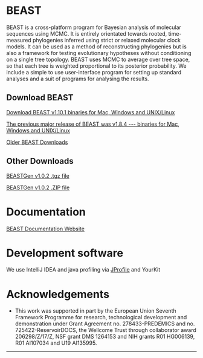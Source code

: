 # BEAST

BEAST is a cross-platform program for Bayesian analysis of molecular sequences using MCMC. It is entirely orientated towards rooted, time-measured phylogenies inferred using strict or relaxed molecular clock models. It can be used as a method of reconstructing phylogenies but is also a framework for testing evolutionary hypotheses without conditioning on a single tree topology. BEAST uses MCMC to average over tree space, so that each tree is weighted proportional to its posterior probability. We include a simple to use user-interface program for setting up standard analyses and a suit of programs for analysing the results.

## Download BEAST

[Download BEAST v1.10.1 binaries for Mac, Windows and UNIX/Linux](https://github.com/beast-dev/beast-mcmc/releases/tag/v1.10.1)

[The previous major release of BEAST was v1.8.4 --- binaries for Mac, Windows and UNIX/Linux](https://github.com/beast-dev/beast-mcmc/releases/tag/v1.8.4)

[Older BEAST Downloads](https://code.google.com/p/beast-mcmc/downloads)

## Other Downloads

[BEASTGen v1.0.2 .tgz file](https://drive.google.com/file/d/0B37cqWL7UhTAVFVhQ2o1Y093b1k)

[BEASTGen v1.0.2 .ZIP file](https://drive.google.com/file/d/0B37cqWL7UhTAWm81VklIeUNtQVU)

# Documentation

[BEAST Documentation Website](http://beast.community)

# Development software

We use IntelliJ IDEA and java profiling via [JProfile](https://www.ej-technologies.com/products/jprofiler/overview.html) and YourKit

# Acknowledgements
- This work was supported in part by the European Union Seventh Framework Programme for research, technological development and demonstration under Grant Agreement no. 278433-PREDEMICS and no. 725422-ReservoirDOCS, the Wellcome Trust through collaborator award 206298/Z/17/Z, NSF grant DMS 1264153 and NIH grants R01 HG006139, R01 AI107034 and U19 AI135995.

---


